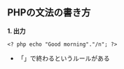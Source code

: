 ## PHPの文法の書き方
**1. 出力**
```php:tittle
<? php echo "Good morning"."/n"; ?>
```
 - 「<? php」で始まり「?>」で終わるというルールがある